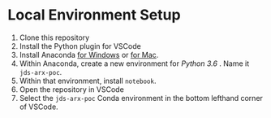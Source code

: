 # Local Environment Setup


1. Clone this repository
1. Install the Python plugin for VSCode
1. Install Anaconda [for Windows](https://docs.anaconda.com/anaconda/install/windows/) or [for Mac](https://docs.anaconda.com/anaconda/install/mac-os/).
1. Within Anaconda, create a new environment for *Python 3.6* . Name it `jds-arx-poc`.
1. Within that environment, install `notebook`.
1. Open the repository in VSCode
1. Select the `jds-arx-poc` Conda environment in the bottom lefthand corner of VSCode.
